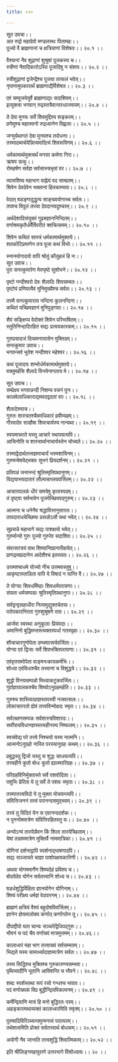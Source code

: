 ```yaml
---
title: ०२०

---
```

सूत उवचा।।  
अत रुद्रो महादेवो मण्डलस्थः पितामहः।।  
पूज्यो वै ब्राह्मणानां च क्षत्रियाणां विशेषतः।। २०.१ ।।  
  
वैश्यानां नैव शूद्राणां शुश्रुषां पूजकस्य च।।  
स्त्रीणां नैवादिकारोऽस्ति पूजादिषु न संशयः।। २०.२ ।।  
  
स्त्रीशूद्राणां द्वजेन्द्रैश्च पूजया तत्फलं भवेत्।।  
नृपाणामुपकारार्थं ब्राह्मणाद्यैर्विशेषतः।। २०.३ ।।  
  
एवं सम्पूजयेयुर्वै ब्राह्मणाद्याः सदाशिवम्।।  
इत्युक्त्वा भगवान् रुद्रस्तत्रैवान्तरधात्स्वयम्।। २०.४ ।।  
  
ते देवा मुनयः सर्वे शिवमुद्दिश्य शङ्करम्।।  
प्रणेमुश्च महात्मानो रुद्रध्यानेन विह्वलाः।। २०.५ ।।  
  
जग्मुर्यथागतं देवा मुनयश्च तपोधनाः।।  
तस्मादब्यर्चयेन्नित्यमादित्यं शिवरूपिणम्।। २०.६ ।।  
  
धर्मकामार्थमुक्त्यर्थं मनसा कर्मणा गिरा।।  
ऋषय ऊचुः।।  
रोमहर्षण सर्वज्ञ सर्वसास्त्रभृतां वर।। २०.७ ।।  
  
व्यासशिष्य महाभाग वाह्नेयं वद साम्प्रतम्।।  
शिवेन देवदेवेन भक्तानां हितकाम्यया।। २०.८ ।।  
  
वेदात् षडङ्गादुद्धृत्य साङ्ख्ययोगाच्च सर्वतः।।  
तपश्च विपुलं तप्त्वा देवदानवदुश्चरम्।। २०.९ ।।  
  
अर्थदेशादिसंयुक्तं गूढमज्ञाननिन्दितम्।।  
वर्णाश्रमकृतैर्धर्मैर्विपरीतं क्वचित्समम्।। २०.१० ।।  
  
शिवेन कथितं सास्त्रं धर्मकामार्थमुक्तये।।  
शतकोटिप्रमाणेन तत्र पूजा कथं विभोः।। २०.११ ।।  
  
स्नानयोगादयो वापि श्रोतुं कौतुहलं हि नः।।  
सूत उवाच।।  
पुरा सनत्कुमारेण मेरुपृष्ठे सुशोभने।। २०.१२ ।।  
  
पृष्टो नन्दीश्वरो देवः शैलादिः शिवसम्मतः।।  
पृष्टोयं प्रणिपत्यैवं मुनिमुख्यैश्च सर्वतः।। २०.१३ ।।  
  
तस्मै सनत्कुमाराय नन्दिना कुलनन्दिना।।  
कथितं यच्छिवज्ञानं मुनिपुङ्गवाः।। २०.१४ ।।  
  
शैवं सङ्क्षिप्य वेदोक्तं शिवेन परिभाषितम्।।  
स्तुतिनिन्दादिरहितं सद्यः प्रत्ययकारकम्।। २०.१५ ।।  
  
गुरुप्रसादजं दिव्यमनायासेन मुक्तिदम्।।  
सनत्कुमार उवाच।।  
भगवन्सर्व भूतेश नन्दीश्वर महेश्वर।। २०.१६ ।।  
  
कथं पूजादयः शम्भोर्धर्मकामार्थमुक्तये।।  
वक्तुमर्हसि शैलादे विनयेनागताय मे।। २०.१७ ।।  
  
सूत उवाच।।  
सम्प्रेक्ष्य भगवान्नन्दी निशम्य वचनं पुनः।।  
कालवेलाधिकाराद्यमवदद्वदतां वरः।। २०.१८ ।।  
  
शैलादेरुवाच।।  
गुरुतः शास्त्रतश्चैवमधिकारं व्रवीम्यहम्।।  
गौरवादेव सञ्ज्ञैषा शिवाचार्यस्य नान्यथा।। २०.१९ ।।  
  
स्वयमाचरते यस्तु आचारे स्थापयत्यपि।।  
आचिनोति च शास्त्रार्थानाचार्यस्तेन चोच्यते।। २०.२० ।।  
  
तस्माद्वेदार्थतत्त्वज्ञमाचार्यं भस्मशायिनम्।।  
गुरुमन्वेषयेद्भक्तः सुभगं प्रियदर्शनम्।। २०.२१ ।।  
  
प्रतिपन्नं जनानन्दं श्रुतिस्मृतिपथानुगम्।।  
विद्ययाभयदातारं लौल्यचाप्लयवर्जितम्।। २०.२२ ।।  
  
आचारपालकं धीरं समयेषु कृतास्पदम्।।  
तं दृष्ट्वा सर्वभावेन पूजयेच्छिववद्गुरुम्।। २०.२३ ।।  
  
आत्मना च धनेनैव श्रद्धावित्तानुसारतः।।  
तावदाराधयेच्छिष्यः प्रसन्नोऽसौ यथा भवेत्।। २०.२४ ।।  
  
सुप्रसन्ने महाभागे सद्यः पाशक्षयो भवेत्।।  
गुरुर्मान्यो गुरुः पूज्यो गुरुरेव सदाशिवः।। २०.२५ ।।  
  
संवत्सरत्रयं वाथ शिष्यान्विप्रान्परीक्षयेत्।।  
प्राणद्रव्यप्रदानेन आदेशैश्च इतस्ततः।। २०.२६ ।।  
  
उत्तमश्चाधमे योज्यो नीच उत्तमवस्तुषु।।  
आकृष्टास्ताडिता वापि ये विषादं न यान्ति वै।। २०.२७ ।।  
  
ते योग्याः शिवधर्मिष्ठाः शिवधर्मपरायणाः।।  
संयता धर्मसम्पन्नाः श्रुतिस्मृतिपथानुगाः।। २०.२८ ।।  
  
सर्वद्वन्द्वसहाधीरा नित्यमुद्युक्तचेतसः।।  
परोपकारनिरता गुरुशुश्रूषणे रताः।। २०.२९ ।।  
  
आर्जवा स्वस्था अनुकूलाः प्रियंवदाः।।  
अमानिनो बुद्धिमन्तस्त्यक्तस्पर्धा गतस्पृहाः।। २०.३० ।।  
  
शौचाचारगुणोपेता दम्भमात्सर्यवर्जिताः।।  
योग्या एवं द्विजाः सर्वे शिवभक्तिपरायणाः।। २०.३१ ।।  
  
एवंवृत्तसमोपेता वाङ्मनःकायकर्मभिः।।  
शोध्या एवंविधाश्चैव तत्त्वानां च विशुद्धये।। २०.३२ ।।  
  
शुद्धो विनयसम्पन्नो मिथ्याकटुकवर्जितः।।  
गुर्वाज्ञापालकश्चैव शिष्योऽनुग्रहमर्हति।। २०.३३ ।।  
  
गुरुश्च शास्त्वित्प्राज्ञस्तपस्वी नजवत्सलः।।  
लोकाचाररतो ह्येवं तत्त्वविन्मोक्षदः स्मृतः।। २०.३४ ।।  
  
सर्वलक्षणसम्पन्नः सर्वशास्त्रविशारदः।।  
सर्वोपायविधानज्ञस्तत्त्वहीनस्य निष्फलम्।। २०.३५ ।।  
  
स्वसंवेद्य परे तत्त्वे निश्चयो यस्य नात्मनि।।  
आत्मनोऽनुग्रहो नास्ति परस्यानुग्रहः कथम्।। २०.३६ ।।  
  
प्रबुद्धस्तु द्विजो यस्तु स शुद्धः साधयत्यपि।।  
तत्त्वहीने कुतो बोधः कुतो ह्यात्मपरिग्रहः।। २०.३७ ।।  
  
परिग्रहविनिर्मुक्तास्ते सर्वे पशवोदिताः।।  
पशुभिः प्रेरिता ये तु सर्वे ते पशवः स्मृताः।। २०.३८ ।।  
  
तस्मात्तत्त्वविदो ये तु मुक्ता मोचयन्त्यपि।।  
संवित्तिजननं तत्त्वं परानन्दसमुद्भवम्।। २०.३९ ।।  
  
तत्त्वं तु विदितं येन स एवानन्ददर्शकः।।  
न पुनर्नाममात्रेण संवित्तिरहितस्तु यः।। २०.४० ।।  
  
अन्योऽन्यं तारयेन्नैवन किं शिला तारयेच्छिलाम्।।  
येषां तन्नाममात्रेण मुक्तिर्वै नाममात्रिका।। २०.४१ ।।  
  
योगिनां दर्शनाद्वापि स्पर्शनाद्भाषणादपि।।  
सद्यः सञ्जायते चाज्ञा पाशोपक्षयकारिणी।। २०.४२ ।।  
  
अथवा योगममार्गेण शिष्यदेहं प्रविश्य च।।  
बोदयेदेव योगेन सर्वतत्त्वानि शोध्य च।। २०.४३ ।।  
  
षडर्धशुद्धिर्विहिता ज्ञानयोगेन योगिनाम्।।  
शिष्यं परीक्ष्य धर्मज्ञं वेदपारगम्।। २०.४४ ।।  
  
ब्राह्मणं क्षत्रियं वैश्यं बहुदोषविवर्जितम्।।  
ज्ञानेन ज्ञेयमालोक्य कर्णात् कर्णागतेन तु।। २०.४५ ।।  
  
दीपाद्दीपो यता चान्यः सञ्चरेद्विधिपद्गुरुः।।  
भौवनं च पदं चैव वर्णाख्यं मात्रमुत्तमम्।। २०.४६।।  
  
कालाध्वरं महा भाग तत्त्वाख्यं सर्वसम्मतम्।।  
भिद्यते यस्य सामार्थ्यादाज्ञामात्रेण सर्वतः।। २०.४७ ।।  
  
तस्य सिद्धिश्च मुक्तिश्च गुरुकारुण्यसम्भवा।।  
पृथिव्यादीनि भूतानि आविशन्ति च भौवने।। २०.४८ ।।  
  
शब्दः स्पर्शस्तथा रूपं रसो गन्धश्च भावतः।।  
पदं वर्णाख्यकं विप्र बुद्धीन्द्रियविकल्पनम्।। २०.४९ ।।  
  
कर्मेन्द्रियाणि मात्रं हि मनो बुद्धिरतः परम्।।  
अहङ्कारमथाव्यक्तं कालाध्वरमिति स्मृतम्।। २०.५० ।।  
  
पुरुषादिविरिञ्च्यन्तमुन्मनत्वं परात्परम्।।  
तथेशत्वमिति प्रोक्तं सर्वतत्त्वार्थ बोधकम्।। २०.५१ ।।  
  
अयोगी नैव जानाति तत्त्वशुद्धिं शिवात्मिकाम्।। २०.५२ ।।  
  
इति श्रीलिङ्गमहापुराणे उत्तरभागे विंशोध्यायः।। २० ।।